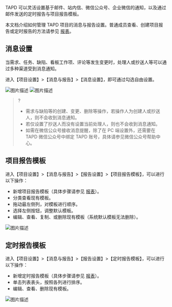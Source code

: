 TAPD 可以灵活设置基于邮件、站内信、微信公众号、企业微信的通知，以及通过邮件发送的定时报告与项目报告模板。

本文档介绍如何管理 TAPD 项目的消息与报告设置。普通成员查看、创建项目报告或定时报告的方法请参见 [报表](https://cloud.tencent.com/document/product/624/44293)。

 

## 消息设置

当需求、任务、缺陷、看板工作项、评论等发生变更时，处理人或抄送人等可以通过多种渠道受到消息通知。

进入【项目设置】>【消息与报告】>【消息设置】，即可通过勾选自由设置。

![图片描述](https://main.qcloudimg.com/raw/f16c87d4711baf9723d3914032c683ac.png)
![图片描述](https://main.qcloudimg.com/raw/88d661de6595ace28a98b147cc56b923.png)

>?
> - 需求与缺陷等的创建、变更、删除等操作，若操作人为创建人或抄送人，则不会收到消息通知。
> - 若仅设置了抄送人而没有设置当前处理人，则也不会收到消息通知。
> - 如需在微信公众号接收消息提醒，除了在 PC 端设置外，还需要在 TAPD 微信公众号中绑定 TAPD 账号，具体请参见微信公众号帮助中心。


## 项目报告模板

进入【项目设置】>【消息与报告】>【报告设置】>【项目报告模板】，可以进行以下操作：

- 新增项目报告模板（具体步骤请参见 [报表](https://cloud.tencent.com/document/product/624/44293)）。
- 分类查看现有模板。
- 拖动最左侧列，对模板进行顺序。
- 选择左侧按钮，调整默认模板。
- 编辑、查看、复制、或删除现有模板（系统默认模板无法删除）。

![图片描述](https://main.qcloudimg.com/raw/0e4fb0d64f2484f5277fe97c80662f8d.png)

 

## 定时报告模板

进入【项目设置】>【消息与报告】>【报告设置】>【定时报告模板】，可以进行以下操作：
- 新增定时报告模板（具体步骤请参见 [报表](https://cloud.tencent.com/document/product/624/44293)）。
- 单击列表表头，按照各列进行排序。
- 编辑、查看、删除现有模板。

![图片描述](https://main.qcloudimg.com/raw/bed57e96f68118aca0c1dbe2d0725e9a.png)
